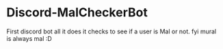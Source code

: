 # Discord-MalCheckerBot
First discord bot all it does it checks to see if a user is Mal or not. fyi mural is always mal :D
